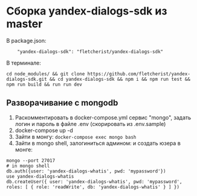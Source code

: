 # Сборка yandex-dialogs-sdk из master
В package.json:
```
    "yandex-dialogs-sdk": "fletcherist/yandex-dialogs-sdk"
```

В терминале:
```
cd node_modules/ && git clone https://github.com/fletcherist/yandex-dialogs-sdk.git && cd yandex-dialogs-sdk && npm i && npm run test && npm run build && run run dev
```

## Разворачивание с mongodb
1. Раскомментировать в docker-compose.yml сервис "mongo", задать логин и пароль в файле .env (скорировать из .env.sample)
2. docker-compose up -d
3. Зайти в монгу: `docker-compose exec mongo bash`
4. Зайти в mongo shell, залогиниться админом:  и создать юзера в монге:
```
mongo --port 27017
# in mongo shell
db.auth({user: 'yandex-dialogs-whatis', pwd: 'mypassword'})
use yandex-dialogs-whatis
db.createUser({ user: 'yandex-dialogs-whatis', pwd: 'mypassword', roles: [ { role: 'readWrite', db: 'yandex-dialogs-whatis' } ] })
```
